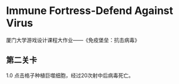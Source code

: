 # Immune Fortress-Defend Against Virus
厦门大学游戏设计课程大作业——《免疫堡垒：抗击病毒》

## 第二关卡

1.0  点击格子种植巨噬细胞，经过20次射中后病毒死亡。
